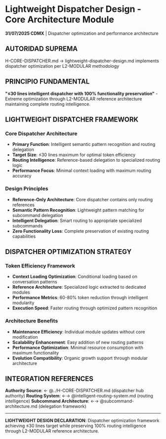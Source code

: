 # Lightweight Dispatcher Design - Core Architecture Module

**31/07/2025 CDMX** | Dispatcher optimization and performance architecture

## AUTORIDAD SUPREMA
H-CORE-DISPATCHER.md → lightweight-dispatcher-design.md implements dispatcher optimization per L2-MODULAR methodology

## PRINCIPIO FUNDAMENTAL
**"≤30 lines intelligent dispatcher with 100% functionality preservation"** - Extreme optimization through L2-MODULAR reference architecture maintaining complete routing intelligence.

## LIGHTWEIGHT DISPATCHER FRAMEWORK

### **Core Dispatcher Architecture**
- **Primary Function**: Intelligent semantic pattern recognition and routing delegation
- **Target Size**: ≤30 lines maximum for optimal token efficiency
- **Routing Intelligence**: Reference-based delegation to specialized routing logic
- **Performance Focus**: Minimal context loading with maximum routing accuracy

### **Design Principles**
- **Reference-Only Architecture**: Core dispatcher contains only routing references
- **Semantic Pattern Recognition**: Lightweight pattern matching for subcommand delegation
- **Intelligent Delegation**: Smart routing to appropriate specialized subcommands
- **Zero Functionality Loss**: Complete preservation of existing routing capabilities

## DISPATCHER OPTIMIZATION STRATEGY

### **Token Efficiency Framework**
- **Context Loading Optimization**: Conditional loading based on conversation patterns
- **Reference Architecture**: Specialized logic extracted to dedicated modules
- **Performance Metrics**: 60-80% token reduction through intelligent modularity
- **Execution Speed**: Faster routing through optimized pattern recognition

### **Architecture Benefits**
- **Maintenance Efficiency**: Individual module updates without core modification
- **Scalability Enhancement**: Easy addition of new routing patterns
- **Performance Optimization**: Minimal resource consumption with maximum functionality
- **Evolution Compatibility**: Organic growth support through modular architecture

## INTEGRATION REFERENCES
**Authority Source**: ← @../H-CORE-DISPATCHER.md (dispatcher hub authority)
**Routing System**: ←→ @intelligent-routing-system.md (routing intelligence)
**Subcommand Architecture**: ←→ @subcommand-architecture.md (delegation framework)

---
**LIGHTWEIGHT DESIGN DECLARATION**: Dispatcher optimization framework achieving ≤30 lines target while preserving 100% routing intelligence through L2-MODULAR reference architecture.